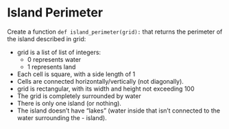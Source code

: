 # Island Perimeter

Create a function `def island_perimeter(grid):` that returns the perimeter of the island described in grid:

- grid is a list of list of integers:
    - 0 represents water
    - 1 represents land
- Each cell is square, with a side length of 1
- Cells are connected horizontally/vertically (not diagonally).
- grid is rectangular, with its width and height not exceeding 100
- The grid is completely surrounded by water
- There is only one island (or nothing).
- The island doesn’t have “lakes” (water inside that isn’t connected to the water surrounding the - island).
